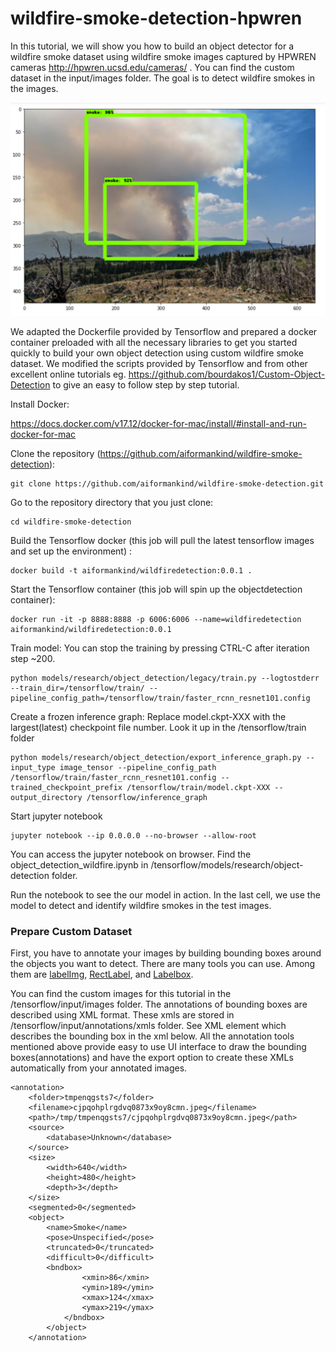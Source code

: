 # wildfire-smoke-detection-hpwren

In this tutorial, we will show you how to build an object detector for a wildfire smoke dataset using wildfire smoke images captured by HPWREN cameras http://hpwren.ucsd.edu/cameras/ . You can find the custom dataset in the input/images folder. The goal is to detect wildfire smokes in the images.

<p float="left">
<img src=docs/wildfire-detect.png />
</p>

We adapted the Dockerfile provided by Tensorflow and prepared a docker container preloaded with all the necessary libraries to get you started quickly to build your own object detection using custom wildfire smoke dataset. We modified the scripts provided by Tensorflow and from other excellent online tutorials eg. https://github.com/bourdakos1/Custom-Object-Detection to give an easy to follow step by step tutorial.

Install Docker:

https://docs.docker.com/v17.12/docker-for-mac/install/#install-and-run-docker-for-mac

Clone the repository (https://github.com/aiformankind/wildfire-smoke-detection):
```
git clone https://github.com/aiformankind/wildfire-smoke-detection.git
```

Go to the repository directory that you just clone:
```
cd wildfire-smoke-detection
```

Build the Tensorflow docker (this job will pull the latest tensorflow images and set up the environment) :
```
docker build -t aiformankind/wildfiredetection:0.0.1 .
```

Start the Tensorflow container (this job will spin up the objectdetection container):
```
docker run -it -p 8888:8888 -p 6006:6006 --name=wildfiredetection aiformankind/wildfiredetection:0.0.1
```
Train model:
You can stop the training by pressing CTRL-C after iteration step ~200.
```
python models/research/object_detection/legacy/train.py --logtostderr --train_dir=/tensorflow/train/ --pipeline_config_path=/tensorflow/train/faster_rcnn_resnet101.config
```

Create a frozen inference graph:
Replace model.ckpt-XXX with the largest(latest) checkpoint file number. Look it up in the /tensorflow/train folder

```
python models/research/object_detection/export_inference_graph.py --input_type image_tensor --pipeline_config_path /tensorflow/train/faster_rcnn_resnet101.config --trained_checkpoint_prefix /tensorflow/train/model.ckpt-XXX --output_directory /tensorflow/inference_graph
```

Start jupyter notebook
```
jupyter notebook --ip 0.0.0.0 --no-browser --allow-root
```

You can access the jupyter notebook on browser. Find the object_detection_wildfire.ipynb in /tensorflow/models/research/object-detection folder.

Run the notebook to see the our model in action. In the last cell, we use the model to detect and identify wildfire smokes in the test images.

### Prepare Custom Dataset
First, you have to annotate your images by building bounding boxes around the objects you want to detect. There are many tools you can use. Among them are [labelImg](https://github.com/tzutalin/labelImg), [RectLabel](https://rectlabel.com/), and [Labelbox](https://labelbox.com/).

You can find the custom images for this tutorial in the /tensorflow/input/images folder. The annotations of bounding boxes are described using XML format. These xmls are stored in /tensorflow/input/annotations/xmls folder. See <bndbox> XML element which describes the bounding box in the xml below. All the annotation tools mentioned above provide easy to use UI interface to draw the bounding boxes(annotations) and have the export option to create these XMLs automatically from your annotated images. 

```
<annotation>
    <folder>tmpenqgsts7</folder>
    <filename>cjpqohplrgdvq0873x9oy8cmn.jpeg</filename>
    <path>/tmp/tmpenqgsts7/cjpqohplrgdvq0873x9oy8cmn.jpeg</path>
    <source>
        <database>Unknown</database>
    </source>
    <size>
        <width>640</width>
        <height>480</height>
        <depth>3</depth>
    </size>
    <segmented>0</segmented>
    <object>
        <name>Smoke</name>
        <pose>Unspecified</pose>
        <truncated>0</truncated>
        <difficult>0</difficult>
        <bndbox>
                <xmin>86</xmin>
                <ymin>189</ymin>
                <xmax>124</xmax>
                <ymax>219</ymax>
            </bndbox>
        </object>
    </annotation>
```        
